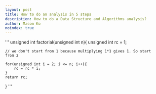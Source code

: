 ```yaml
---
layout: post
title: How to do an analysis in 5 steps
description: How to do a Data Structure and Algorithms analysis?
author: Mason Ko
noindex: true
---
```

<!-- mk_log: "I'm writing this document manully, not by command or anything -->


'''
unsigned int factorial(unsigned int n){
    unsigned int rc = 1;
    
    // we don't start from 1 because multiplying 1*1 gives 1. So start from 2

    for(unsigned int i = 2; i <= n; i++){
        rc = rc * i;
    }
    return rc;
}
'''



